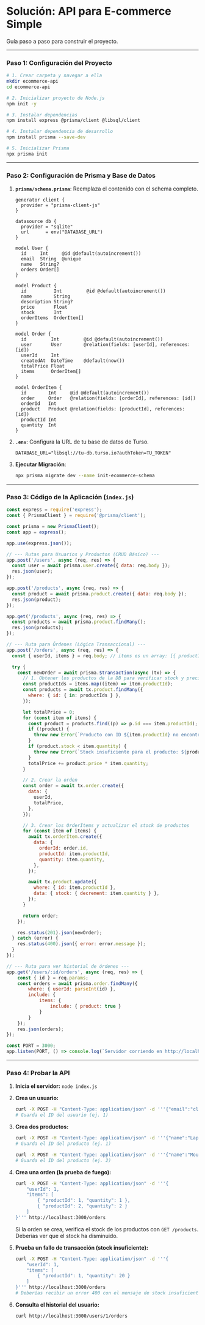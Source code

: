 # Solución: API para E-commerce Simple

Guía paso a paso para construir el proyecto.

---

### Paso 1: Configuración del Proyecto

```bash
# 1. Crear carpeta y navegar a ella
mkdir ecommerce-api
cd ecommerce-api

# 2. Inicializar proyecto de Node.js
npm init -y

# 3. Instalar dependencias
npm install express @prisma/client @libsql/client

# 4. Instalar dependencia de desarrollo
npm install prisma --save-dev

# 5. Inicializar Prisma
npx prisma init
```

---

### Paso 2: Configuración de Prisma y Base de Datos

1.  **`prisma/schema.prisma`**: Reemplaza el contenido con el schema completo.

    ```prisma
    generator client {
      provider = "prisma-client-js"
    }

    datasource db {
      provider = "sqlite"
      url      = env("DATABASE_URL")
    }

    model User {
      id     Int     @id @default(autoincrement())
      email  String  @unique
      name   String?
      orders Order[]
    }

    model Product {
      id          Int         @id @default(autoincrement())
      name        String
      description String?
      price       Float
      stock       Int
      orderItems  OrderItem[]
    }

    model Order {
      id         Int         @id @default(autoincrement())
      user       User        @relation(fields: [userId], references: [id])
      userId     Int
      createdAt  DateTime    @default(now())
      totalPrice Float
      items      OrderItem[]
    }

    model OrderItem {
      id        Int     @id @default(autoincrement())
      order     Order   @relation(fields: [orderId], references: [id])
      orderId   Int
      product   Product @relation(fields: [productId], references: [id])
      productId Int
      quantity  Int
    }
    ```

2.  **`.env`**: Configura la URL de tu base de datos de Turso.

    ```env
    DATABASE_URL="libsql://tu-db.turso.io?authToken=TU_TOKEN"
    ```

3.  **Ejecutar Migración**:

    ```bash
    npx prisma migrate dev --name init-ecommerce-schema
    ```

---

### Paso 3: Código de la Aplicación (`index.js`)

```javascript
const express = require('express');
const { PrismaClient } = require('@prisma/client');

const prisma = new PrismaClient();
const app = express();

app.use(express.json());

// --- Rutas para Usuarios y Productos (CRUD Básico) ---
app.post('/users', async (req, res) => {
  const user = await prisma.user.create({ data: req.body });
  res.json(user);
});

app.post('/products', async (req, res) => {
  const product = await prisma.product.create({ data: req.body });
  res.json(product);
});

app.get('/products', async (req, res) => {
  const products = await prisma.product.findMany();
  res.json(products);
});

// --- Ruta para Órdenes (Lógica Transaccional) ---
app.post('/orders', async (req, res) => {
  const { userId, items } = req.body; // items es un array: [{ productId: 1, quantity: 2 }, ...]

  try {
    const newOrder = await prisma.$transaction(async (tx) => {
      // 1. Obtener los productos de la DB para verificar stock y precios
      const productIds = items.map((item) => item.productId);
      const products = await tx.product.findMany({
        where: { id: { in: productIds } },
      });

      let totalPrice = 0;
      for (const item of items) {
        const product = products.find((p) => p.id === item.productId);
        if (!product) {
          throw new Error(`Producto con ID ${item.productId} no encontrado.`);
        }
        if (product.stock < item.quantity) {
          throw new Error(`Stock insuficiente para el producto: ${product.name}.`);
        }
        totalPrice += product.price * item.quantity;
      }

      // 2. Crear la orden
      const order = await tx.order.create({
        data: {
          userId,
          totalPrice,
        },
      });

      // 3. Crear los OrderItems y actualizar el stock de productos
      for (const item of items) {
        await tx.orderItem.create({
          data: {
            orderId: order.id,
            productId: item.productId,
            quantity: item.quantity,
          },
        });

        await tx.product.update({
          where: { id: item.productId },
          data: { stock: { decrement: item.quantity } },
        });
      }

      return order;
    });

    res.status(201).json(newOrder);
  } catch (error) {
    res.status(400).json({ error: error.message });
  }
});

// --- Ruta para ver historial de órdenes ---
app.get('/users/:id/orders', async (req, res) => {
    const { id } = req.params;
    const orders = await prisma.order.findMany({
        where: { userId: parseInt(id) },
        include: { 
            items: { 
                include: { product: true }
            }
        }
    });
    res.json(orders);
});

const PORT = 3000;
app.listen(PORT, () => console.log(`Servidor corriendo en http://localhost:${PORT}`));
```

---

### Paso 4: Probar la API

1.  **Inicia el servidor:** `node index.js`

2.  **Crea un usuario:**
    ```bash
    curl -X POST -H "Content-Type: application/json" -d '''{"email":"cliente@test.com", "name":"Cliente Uno"}''' http://localhost:3000/users
    # Guarda el ID del usuario (ej. 1)
    ```

3.  **Crea dos productos:**
    ```bash
    curl -X POST -H "Content-Type: application/json" -d '''{"name":"Laptop Pro", "price":1200, "stock":10}''' http://localhost:3000/products
    # Guarda el ID del producto (ej. 1)

    curl -X POST -H "Content-Type: application/json" -d '''{"name":"Mouse Inalámbrico", "price":50, "stock":30}''' http://localhost:3000/products
    # Guarda el ID del producto (ej. 2)
    ```

4.  **Crea una orden (la prueba de fuego):**
    ```bash
    curl -X POST -H "Content-Type: application/json" -d '''{
        "userId": 1,
        "items": [
            { "productId": 1, "quantity": 1 },
            { "productId": 2, "quantity": 2 }
        ]
    }''' http://localhost:3000/orders
    ```
    Si la orden se crea, verifica el stock de los productos con `GET /products`. Deberías ver que el stock ha disminuido.

5.  **Prueba un fallo de transacción (stock insuficiente):**
    ```bash
    curl -X POST -H "Content-Type: application/json" -d '''{
        "userId": 1,
        "items": [
            { "productId": 1, "quantity": 20 } 
        ]
    }''' http://localhost:3000/orders
    # Deberías recibir un error 400 con el mensaje de stock insuficiente.
    ```

6.  **Consulta el historial del usuario:**
    ```bash
    curl http://localhost:3000/users/1/orders
    ```
